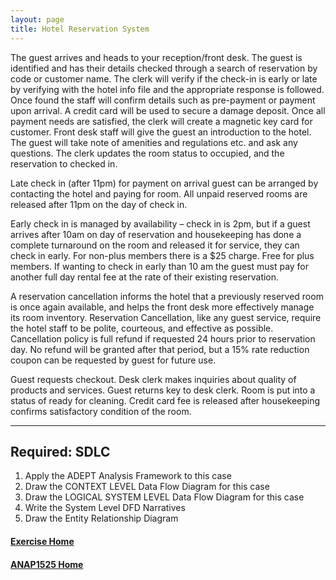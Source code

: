 ```yaml
---
layout: page
title: Hotel Reservation System
---
```


The guest arrives and heads to your reception/front desk. The guest is identified and has their details checked through a search of reservation by code or customer name. The clerk will verify if the check-in is early or late by verifying with the hotel info file and the appropriate response is followed. Once found the staff will confirm details such as pre-payment or payment upon arrival. A credit card will be used to secure a damage deposit. Once all payment needs are satisfied, the clerk will create a magnetic key card for customer. Front desk staff will give the guest an introduction to the hotel. The guest will take note of amenities and regulations etc. and ask any questions. The clerk updates the room status to occupied, and the reservation to checked in.

Late check in (after 11pm) for payment on arrival guest can be arranged by contacting the hotel and paying for room. All unpaid reserved rooms are released after 11pm on the day of check in.

Early check in is managed by availability – check in is 2pm, but if a guest arrives after 10am on day of reservation and housekeeping has done a complete turnaround on the room and released it for service, they can check in early. For non-plus members there is a $25 charge. Free for plus members. If wanting to check in early than 10 am the guest must pay for another full day rental fee at the rate of their existing reservation.

A reservation cancellation informs the hotel that a previously reserved room is once again available, and helps the front desk more effectively manage its room inventory. Reservation Cancellation, like any guest service, require the hotel staff to be polite, courteous, and effective as possible. Cancellation policy is full refund if requested 24 hours prior to reservation day. No refund will be granted after that period, but a 15% rate reduction coupon can be requested by guest for future use.

Guest requests checkout. Desk clerk makes inquiries about quality of products and services. Guest returns key to desk clerk. Room is put into a status of ready for cleaning. Credit card fee is released after housekeeping confirms satisfactory condition of the room.

<hr>

## Required: SDLC
1.	Apply the ADEPT Analysis Framework to this case
2.	Draw the CONTEXT LEVEL Data Flow Diagram for this case 
3.	Draw the LOGICAL SYSTEM LEVEL Data Flow Diagram for this case 
4.	Write the System Level DFD Narratives
5.	Draw the Entity Relationship Diagram

#### [Exercise Home](index.md)
#### [ANAP1525 Home](../)
